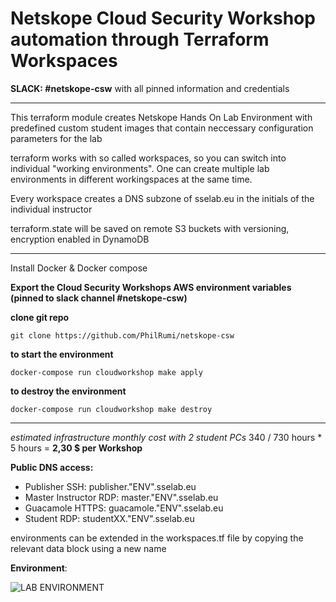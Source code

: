 ﻿**<h1> Netskope Cloud Security Workshop automation through Terraform Workspaces </h1>**

  **SLACK: #netskope-csw** with all pinned information and credentials

--- 

This terraform module creates Netskope Hands On Lab Environment with predefined custom student images that contain neccessary configuration parameters for the lab

terraform works with so called workspaces, so you can switch into individual "working environments". One can create multiple lab environments in different workingspaces at the same time.

Every workspace creates a DNS subzone of sselab.eu in the initials of the individual instructor

terraform.state will be saved on remote S3 buckets with versioning, encryption enabled in DynamoDB

---


Install Docker & Docker compose

**Export the Cloud Security Workshops AWS environment variables (pinned to slack channel #netskope-csw)**

**clone git repo**
```
git clone https://github.com/PhilRumi/netskope-csw
```

**to start the environment**<br>
```
docker-compose run cloudworkshop make apply
```

**to destroy the environment**<br>
```
docker-compose run cloudworkshop make destroy
```
---


**estimated infrastructure monthly cost* with 2 student PCs* 340 / 730 hours * 5 hours = **2,30 $ per Workshop**


**Public DNS access:**

- Publisher SSH: publisher."ENV".sselab.eu
- Master Instructor RDP: master."ENV".sselab.eu
- Guacamole HTTPS: guacamole."ENV".sselab.eu
- Student RDP: studentXX."ENV".sselab.eu

environments can be extended in the workspaces.tf file by copying the relevant data block using a new name

**Environment**: 

![LAB ENVIRONMENT](Images/lab.jpg)
